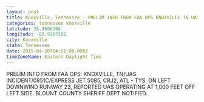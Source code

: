 ```yaml
---
layout: post
title: Knoxville, Tennessee - PRELIM INFO FROM FAA OPS KNOXVILLE TN UAS INCIDENT 0851C EXPRESS JET 5085 CRJ2 ATL
categories: tennessee knoxville
latitude: 35.9606384
longitude: -83.9207392
city: Knoxville
state: Tennessee
date: 2015-04-20T04:51:00.000Z
timeZoneName: Eastern Daylight Time
---
```


PRELIM INFO FROM FAA OPS: KNOXVILLE, TN/UAS INCIDENT/0851C/EXPRESS JET 5085, CRJ2, ATL - TYS, ON LEFT DOWNWIND RUNWAY 23, REPORTED UAS OPERATING AT 1,000 FEET OFF LEFT SIDE. BLOUNT COUNTY SHERIFF DEPT NOTIFIED.